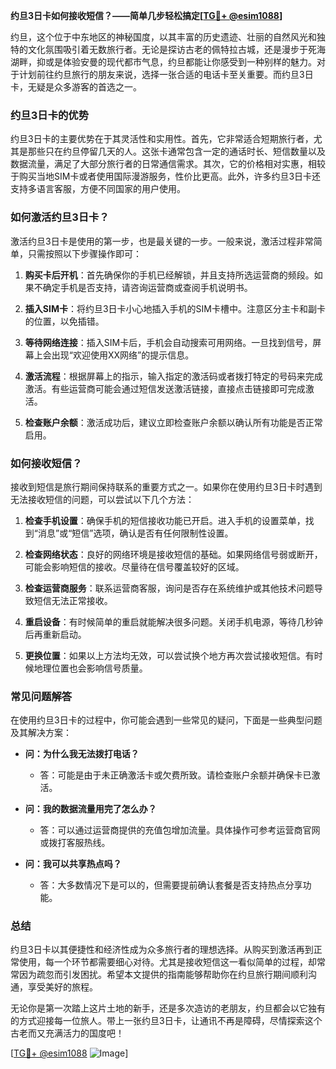 **约旦3日卡如何接收短信？——简单几步轻松搞定[[TG💪+ @esim1088](https://t.me/s/esim1088)]**

约旦，这个位于中东地区的神秘国度，以其丰富的历史遗迹、壮丽的自然风光和独特的文化氛围吸引着无数旅行者。无论是探访古老的佩特拉古城，还是漫步于死海湖畔，抑或是体验安曼的现代都市气息，约旦都能让你感受到一种别样的魅力。对于计划前往约旦旅行的朋友来说，选择一张合适的电话卡至关重要。而约旦3日卡，无疑是众多游客的首选之一。

### 约旦3日卡的优势

约旦3日卡的主要优势在于其灵活性和实用性。首先，它非常适合短期旅行者，尤其是那些只在约旦停留几天的人。这张卡通常包含一定的通话时长、短信数量以及数据流量，满足了大部分旅行者的日常通信需求。其次，它的价格相对实惠，相较于购买当地SIM卡或者使用国际漫游服务，性价比更高。此外，许多约旦3日卡还支持多语言客服，方便不同国家的用户使用。

### 如何激活约旦3日卡？

激活约旦3日卡是使用的第一步，也是最关键的一步。一般来说，激活过程非常简单，只需按照以下步骤操作即可：

1. **购买卡后开机**：首先确保你的手机已经解锁，并且支持所选运营商的频段。如果不确定手机是否支持，请咨询运营商或查阅手机说明书。
   
2. **插入SIM卡**：将约旦3日卡小心地插入手机的SIM卡槽中。注意区分主卡和副卡的位置，以免插错。

3. **等待网络连接**：插入SIM卡后，手机会自动搜索可用网络。一旦找到信号，屏幕上会出现“欢迎使用XX网络”的提示信息。

4. **激活流程**：根据屏幕上的指示，输入指定的激活码或者拨打特定的号码来完成激活。有些运营商可能会通过短信发送激活链接，直接点击链接即可完成激活。

5. **检查账户余额**：激活成功后，建议立即检查账户余额以确认所有功能是否正常启用。

### 如何接收短信？

接收到短信是旅行期间保持联系的重要方式之一。如果你在使用约旦3日卡时遇到无法接收短信的问题，可以尝试以下几个方法：

1. **检查手机设置**：确保手机的短信接收功能已开启。进入手机的设置菜单，找到“消息”或“短信”选项，确认是否有任何限制性设置。

2. **检查网络状态**：良好的网络环境是接收短信的基础。如果网络信号弱或断开，可能会影响短信的接收。尽量待在信号覆盖较好的区域。

3. **检查运营商服务**：联系运营商客服，询问是否存在系统维护或其他技术问题导致短信无法正常接收。

4. **重启设备**：有时候简单的重启就能解决很多问题。关闭手机电源，等待几秒钟后再重新启动。

5. **更换位置**：如果以上方法均无效，可以尝试换个地方再次尝试接收短信。有时候地理位置也会影响信号质量。

### 常见问题解答

在使用约旦3日卡的过程中，你可能会遇到一些常见的疑问，下面是一些典型问题及其解决方案：

- **问：为什么我无法拨打电话？**
  - 答：可能是由于未正确激活卡或欠费所致。请检查账户余额并确保卡已激活。

- **问：我的数据流量用完了怎么办？**
  - 答：可以通过运营商提供的充值包增加流量。具体操作可参考运营商官网或拨打客服热线。

- **问：我可以共享热点吗？**
  - 答：大多数情况下是可以的，但需要提前确认套餐是否支持热点分享功能。

### 总结

约旦3日卡以其便捷性和经济性成为众多旅行者的理想选择。从购买到激活再到正常使用，每一个环节都需要细心对待。尤其是接收短信这一看似简单的过程，却常常因为疏忽而引发困扰。希望本文提供的指南能够帮助你在约旦旅行期间顺利沟通，享受美好的旅程。

无论你是第一次踏上这片土地的新手，还是多次造访的老朋友，约旦都会以它独有的方式迎接每一位旅人。带上一张约旦3日卡，让通讯不再是障碍，尽情探索这个古老而又充满活力的国度吧！

[[TG💪+ @esim1088](https://t.me/s/esim1088) ![Image](https://i.postimg.cc/4NQfJmqS/Snipaste-2025-05-13-00-14-12.png)]
